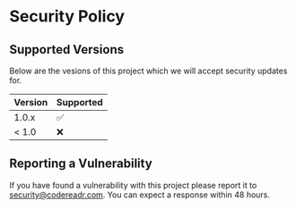 # Security Policy

## Supported Versions

Below are the vesions of this project which we will accept security updates for. 

| Version | Supported          |
| ------- | ------------------ |
| 1.0.x   | :white_check_mark: |
| < 1.0   | :x:                |

## Reporting a Vulnerability

If you have found a vulnerability with this project please report it to security@codereadr.com. You can expect a response within 48 hours. 

